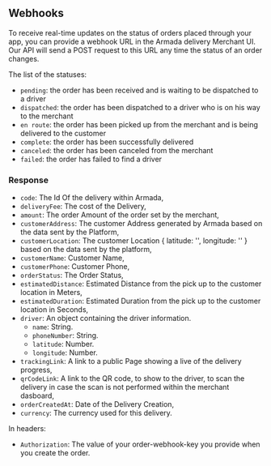 ## Webhooks

To receive real-time updates on the status of orders placed through your app, you can provide a webhook URL in the Armada delivery Merchant UI. Our API will send a POST request to this URL any time the status of an order changes.

The list of the statuses:

- `pending`: the order has been received and is waiting to be dispatched to a driver
- `dispatched`: the order has been dispatched to a driver who is on his way to the merchant
- `en route`: the order has been picked up from the merchant and is being delivered to the customer
- `complete`: the order has been successfully delivered
- `canceled`: the order has been canceled from the merchant
- `failed`: the order has failed to find a driver

### Response

* `code`: The Id Of the delivery within Armada,
* `deliveryFee`: The cost of the Delivery,
* `amount`: The order Amount of the order set by the merchant,
* `customerAddress`: The customer Address generated by Armada based on the data sent by the Platform,
* `customerLocation`: The customer Location { latitude: '', longitude: '' } based on the data sent by the platform,
* `customerName`: Customer Name,
* `customerPhone`: Customer Phone,
* `orderStatus`: The Order Status,
* `estimatedDistance`: Estimated Distance from the pick up to the customer location in Meters,
* `estimatedDuration`: Estimated Duration from the pick up to the customer location in Seconds,
* `driver`: An object containing the driver information.
    - `name`: String.
    - `phoneNumber`: String.
    - `latitude`: Number.
    - `longitude`: Number.
* `trackingLink`: A link to a public Page showing a live of the delivery progress,
* `qrCodeLink`: A link to the QR code, to show to the driver, to scan the delivery in case the scan is not performed within the merchant dasboard,
* `orderCreatedAt`: Date of the Delivery Creation,
* `currency`: The currency used for this delivery.

In headers:

* `Authorization`: The value of your order-webhook-key you provide when you create the order.
